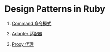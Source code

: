 # Design Patterns in Ruby

1. [Command 命令模式](Command)

2. [Adapter 适配器](Adapter)

3. [Proxy 代理](Proxy)
